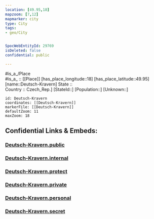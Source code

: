 ```yaml
---
location: [49.95,18] 
mapzoom: [7,12] 
mapmarker: city 
type: City
tags:
- geo/City


SpocWebEntityId: 29769
isDeleted: false
confidential: public

---
```

#is_a_/Place  
#is_a_ :: [[Place]] 
[has_place_longitude::18] 
[has_place_latitude::49.95] 
[name::Deutsch-Kravern] 
State ::  
Country :: Czech_Rep.] 
[StateId::] 
[Population::] 
[Unknown::] 


```leaflet
id: Deutsch-Kravern
coordinates: [[Deutsch-Kravern]] 
markerFile: [[Deutsch-Kravern]] 
defaultZoom: 11 
maxZoom: 18
```


## Confidential Links & Embeds: 

### [Deutsch-Kravern.public](/_public/\Earth\Continent\Europe\Europe~Central\Czech_Republic\regions~Czech_Republic\Moravskoslezský\CityDeutsch-Kravern.public.md) 

### [Deutsch-Kravern.internal](/_internal/\Earth\Continent\Europe\Europe~Central\Czech_Republic\regions~Czech_Republic\Moravskoslezský\CityDeutsch-Kravern.internal.md) 

### [Deutsch-Kravern.protect](/_protect/\Earth\Continent\Europe\Europe~Central\Czech_Republic\regions~Czech_Republic\Moravskoslezský\CityDeutsch-Kravern.protect.md) 

### [Deutsch-Kravern.private](/_private/\Earth\Continent\Europe\Europe~Central\Czech_Republic\regions~Czech_Republic\Moravskoslezský\CityDeutsch-Kravern.private.md) 

### [Deutsch-Kravern.personal](/_personal/\Earth\Continent\Europe\Europe~Central\Czech_Republic\regions~Czech_Republic\Moravskoslezský\CityDeutsch-Kravern.personal.md) 

### [Deutsch-Kravern.secret](/_secret/\Earth\Continent\Europe\Europe~Central\Czech_Republic\regions~Czech_Republic\Moravskoslezský\CityDeutsch-Kravern.secret.md)


